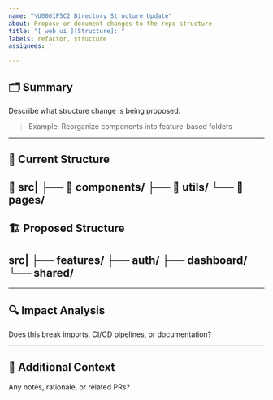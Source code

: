 ```yaml
---
name: "\U0001F5C2️ Directory Structure Update"
about: Propose or document changes to the repo structure
title: "[ web ui ][Structure]: "
labels: refactor, structure
assignees: ''

---
```


## 🗂️ Summary
Describe what structure change is being proposed.

> Example: Reorganize components into feature-based folders

---

## 📁 Current Structure

📁 src|
         ├── 📂 components/ 
         ├── 📂 utils/ 
        └── 📂 pages/  
---

## 🏗️ Proposed Structure
src|
     ├── features/
     ├── auth/
     ├── dashboard/
    └── shared/
---


---

## 🔍 Impact Analysis
Does this break imports, CI/CD pipelines, or documentation?

---

## 💬 Additional Context
Any notes, rationale, or related PRs?
